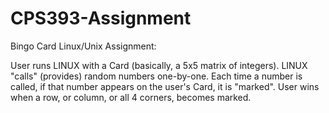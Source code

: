 # CPS393-Assignment
Bingo Card Linux/Unix Assignment:

User runs LINUX with a Card (basically, a 5x5 matrix of integers).
LINUX "calls" (provides) random numbers one-by-one. Each time a number
is called, if that number appears on the user's Card, it is "marked".
User wins when a row, or column, or all 4 corners, becomes marked.
